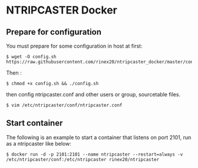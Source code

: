 # NTRIPCASTER Docker

## Prepare for configuration
You must prepare for some configuration in host at first:
```shell
$ wget -O config.sh https://raw.githubusercontent.com/rinex20/ntripcaster_docker/master/config.sh
```

Then :
```shell
$ chmod +x config.sh && ./config.sh
```

then config ntripcaster.conf and other users or group, sourcetable files.
```shell
$ vim /etc/ntripcaster/conf/ntripcaster.conf
```

## Start container
The following is an example to start a container that listens on port 2101, run as a ntripcaster like below:
```shell
$ docker run -d -p 2101:2101 --name ntripcaster --restart=always -v /etc/ntripcaster/conf:/etc/ntripcaster rinex20/ntripcaster
```
